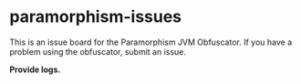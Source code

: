 # paramorphism-issues

This is an issue board for the Paramorphism JVM Obfuscator. If you have a problem using the obfuscator, submit an issue.

**Provide logs.**
